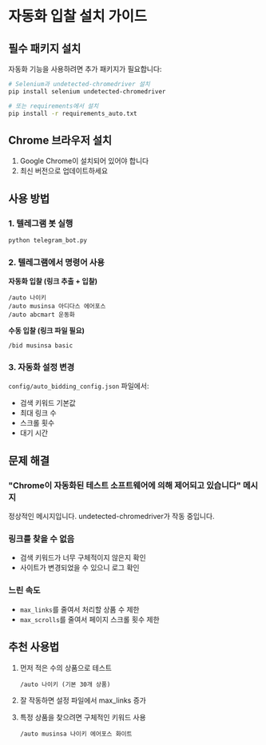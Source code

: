 # 자동화 입찰 설치 가이드

## 필수 패키지 설치

자동화 기능을 사용하려면 추가 패키지가 필요합니다:

```bash
# Selenium과 undetected-chromedriver 설치
pip install selenium undetected-chromedriver

# 또는 requirements에서 설치
pip install -r requirements_auto.txt
```

## Chrome 브라우저 설치

1. Google Chrome이 설치되어 있어야 합니다
2. 최신 버전으로 업데이트하세요

## 사용 방법

### 1. 텔레그램 봇 실행
```bash
python telegram_bot.py
```

### 2. 텔레그램에서 명령어 사용

**자동화 입찰 (링크 추출 + 입찰)**
```
/auto 나이키
/auto musinsa 아디다스 에어포스
/auto abcmart 운동화
```

**수동 입찰 (링크 파일 필요)**
```
/bid musinsa basic
```

### 3. 자동화 설정 변경

`config/auto_bidding_config.json` 파일에서:
- 검색 키워드 기본값
- 최대 링크 수
- 스크롤 횟수
- 대기 시간

## 문제 해결

### "Chrome이 자동화된 테스트 소프트웨어에 의해 제어되고 있습니다" 메시지
정상적인 메시지입니다. undetected-chromedriver가 작동 중입니다.

### 링크를 찾을 수 없음
- 검색 키워드가 너무 구체적이지 않은지 확인
- 사이트가 변경되었을 수 있으니 로그 확인

### 느린 속도
- `max_links`를 줄여서 처리할 상품 수 제한
- `max_scrolls`를 줄여서 페이지 스크롤 횟수 제한

## 추천 사용법

1. 먼저 적은 수의 상품으로 테스트
   ```
   /auto 나이키 (기본 30개 상품)
   ```

2. 잘 작동하면 설정 파일에서 max_links 증가

3. 특정 상품을 찾으려면 구체적인 키워드 사용
   ```
   /auto musinsa 나이키 에어포스 화이트
   ```
